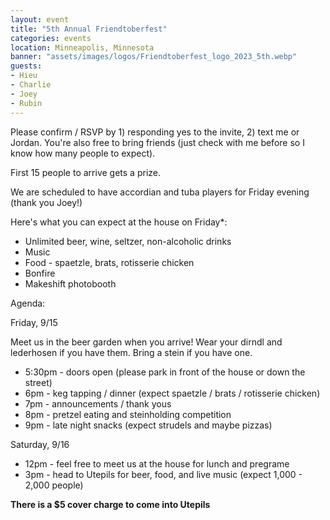 ```yaml
---
layout: event
title: "5th Annual Friendtoberfest"
categories: events
location: Minneapolis, Minnesota
banner: "assets/images/logos/Friendtoberfest_logo_2023_5th.webp"
guests:
- Hieu
- Charlie
- Joey
- Rubin
---
```


Please confirm / RSVP by 1) responding yes to the invite, 2) text me or Jordan. You're also free to bring friends (just check with me before so I know how many people to expect).

First 15 people to arrive gets a prize.

We are scheduled to have accordian and tuba players for Friday evening (thank you Joey!)

Here's what you can expect at the house on Friday*:

- Unlimited beer, wine, seltzer, non-alcoholic drinks
- Music
- Food - spaetzle, brats, rotisserie chicken
- Bonfire
- Makeshift photobooth

Agenda:

Friday, 9/15

Meet us in the beer garden when you arrive! Wear your dirndl and lederhosen if you have them. Bring a stein if you have one.

- 5:30pm - doors open (please park in front of the house or down the street)
- 6pm - keg tapping / dinner  (expect spaetzle / brats / rotisserie chicken)
- 7pm - announcements / thank yous
- 8pm - pretzel eating and steinholding competition
- 9pm - late night snacks (expect strudels and maybe pizzas)

Saturday, 9/16

- 12pm - feel free to meet us at the house for lunch and pregrame
- 3pm - head to Utepils for beer, food, and live music (expect 1,000 - 2,000 people)

**There is a $5 cover charge to come into Utepils**
